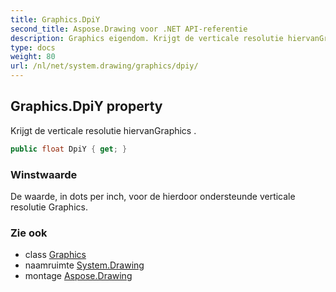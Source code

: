 ```yaml
---
title: Graphics.DpiY
second_title: Aspose.Drawing voor .NET API-referentie
description: Graphics eigendom. Krijgt de verticale resolutie hiervanGraphics .
type: docs
weight: 80
url: /nl/net/system.drawing/graphics/dpiy/
---
```

## Graphics.DpiY property

Krijgt de verticale resolutie hiervanGraphics .

```csharp
public float DpiY { get; }
```

### Winstwaarde

De waarde, in dots per inch, voor de hierdoor ondersteunde verticale resolutie Graphics.

### Zie ook

* class [Graphics](../)
* naamruimte [System.Drawing](../../graphics/)
* montage [Aspose.Drawing](../../../)


